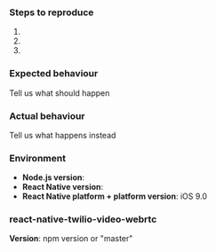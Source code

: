 ### Steps to reproduce
1.
2.
3.

### Expected behaviour
Tell us what should happen

### Actual behaviour
Tell us what happens instead

### Environment
- **Node.js version**:
- **React Native version**:
- **React Native platform + platform version**: iOS 9.0

### react-native-twilio-video-webrtc
**Version**: npm version or "master"
